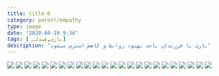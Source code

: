 ```yaml
---
title: title-0
category: parent/empathy
type: image
date: "2020-04-19 9:34"
tags: [ بازی,همدلی]
description: "بازی با فرزندان باعث بهبود روابط و کاهش استرس می‌شود"
---
```


![](../../static/images/play-with-children-1.png)
![](../../static/images/play-with-children-2.png)
![](../../static/images/play-with-children-3.png)
![](../../static/images/play-with-children-4.png)
![](../../static/images/play-with-children-5.png)
![](../../static/images/play-with-children-6.png)
![](../../static/images/play-with-children-7.png)
![](../../static/images/play-with-children-8.png)
![](../../static/images/play-with-children-9.png)
![](../../static/images/play-with-children-10.png)
![](../../static/images/play-with-children-11.png)
![](../../static/images/play-with-children-12.png)
![](../../static/images/play-with-children-13.png)
![](../../static/images/play-with-children-14.png)
![](../../static/images/play-with-children-15.png)
![](../../static/images/play-with-children-16.png)
![](../../static/images/play-with-children-17.png)
![](../../static/images/play-with-children-18.png)
![](../../static/images/play-with-children-19.png)
![](../../static/images/play-with-children-20.png)
![](../../static/images/play-with-children-21.png)
![](../../static/images/play-with-children-22.png)
![](../../static/images/play-with-children-23.png)
![](../../static/images/play-with-children-24.png)
